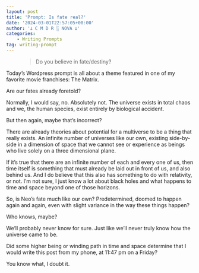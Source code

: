 ```yaml
---
layout: post
title: 'Prompt: Is fate real?'
date: '2024-03-01T22:57:05+00:00'
author: '𐕣 C M D R ░ NOVA 𐕣'
categories:
    - Writing Prompts
tag: writing-prompt
---
```


<!-- wp:pullquote -->
<figure class="wp-block-pullquote"><blockquote><p>Do you believe in fate/destiny?</p></blockquote></figure>
<!-- /wp:pullquote -->

<!-- wp:paragraph -->
<p>Today’s Wordpress prompt is all about a theme featured in one of my favorite movie franchises: The Matrix.</p>
<!-- /wp:paragraph -->

<!-- wp:paragraph -->
<p>Are our fates already foretold?</p>
<!-- /wp:paragraph -->

<!-- wp:paragraph -->
<p>Normally, I would say, no. Absolutely not. The universe exists in total chaos and we, the human species, exist entirely by biological accident. </p>
<!-- /wp:paragraph -->

<!-- wp:paragraph -->
<p>But then again, maybe that’s incorrect?</p>
<!-- /wp:paragraph -->

<!-- wp:paragraph -->
<p>There are already theories about potential for a multiverse to be a thing that really exists. An infinite number of universes like our own, existing side-by-side in a dimension of space that we cannot see or experience as beings who live solely on a three dimensional plane.</p>
<!-- /wp:paragraph -->

<!-- wp:paragraph -->
<p>If it’s true that there are an infinite number of each and every one of us, then time itself is something that must already be laid out in front of us, and also behind us. And I do believe that this also has something to do with relativity, or not. I’m not sure, I just know a lot about black holes and what happens to time and space beyond one of those horizons.</p>
<!-- /wp:paragraph -->

<!-- wp:paragraph -->
<p>So, is Neo’s fate much like our own? Predetermined, doomed to happen again and again, even with slight variance in the way these things happen?</p>
<!-- /wp:paragraph -->

<!-- wp:paragraph -->
<p>Who knows, maybe?</p>
<!-- /wp:paragraph -->

<!-- wp:paragraph -->
<p>We’ll probably never know for sure. Just like we’ll never truly know how the universe came to be.</p>
<!-- /wp:paragraph -->

<!-- wp:paragraph -->
<p>Did some higher being or winding path in time and space determine that I would write this post from my phone, at 11:47 pm on a Friday?</p>
<!-- /wp:paragraph -->

<!-- wp:paragraph -->
<p>You know what, I doubt it.</p>
<!-- /wp:paragraph -->

<!-- wp:paragraph -->
<p></p>
<!-- /wp:paragraph -->